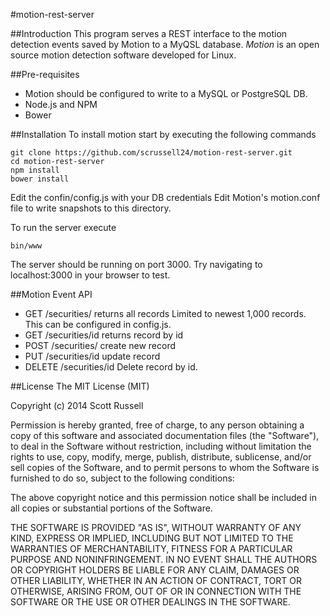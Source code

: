 #motion-rest-server

##Introduction
This program serves a REST interface to the motion detection events
saved by Motion to a MyQSL database. *Motion* is an open source motion
detection software developed for Linux.

##Pre-requisites
* Motion should be configured to write to a MySQL or PostgreSQL DB.
* Node.js and NPM
* Bower

##Installation
To install motion start by executing the following commands

```
git clone https://github.com/scrussell24/motion-rest-server.git
cd motion-rest-server
npm install
bower install
```

Edit the confin/config.js with your DB credentials Edit Motion's motion.conf file to write snapshots to this directory.

To run the server execute

```
bin/www
```

The server should be running on port 3000. Try navigating to localhost:3000 in your browser to test.

##Motion Event API
* GET	/securities/	returns all records	Limited to newest 1,000 records. This can be configured in config.js.
* GET	/securities/id	returns record by id
* POST	/securities/	create new record
* PUT	/securities/id	update record
* DELETE	/securities/id	Delete record by id.

##License
The MIT License (MIT)

Copyright (c) 2014 Scott Russell

Permission is hereby granted, free of charge, to any person obtaining a copy of this software and associated documentation files (the "Software"), to deal in the Software without restriction, including without limitation the rights to use, copy, modify, merge, publish, distribute, sublicense, and/or sell copies of the Software, and to permit persons to whom the Software is furnished to do so, subject to the following conditions:

The above copyright notice and this permission notice shall be included in all copies or substantial portions of the Software.

THE SOFTWARE IS PROVIDED "AS IS", WITHOUT WARRANTY OF ANY KIND, EXPRESS OR IMPLIED, INCLUDING BUT NOT LIMITED TO THE WARRANTIES OF MERCHANTABILITY, FITNESS FOR A PARTICULAR PURPOSE AND NONINFRINGEMENT. IN NO EVENT SHALL THE AUTHORS OR COPYRIGHT HOLDERS BE LIABLE FOR ANY CLAIM, DAMAGES OR OTHER LIABILITY, WHETHER IN AN ACTION OF CONTRACT, TORT OR OTHERWISE, ARISING FROM, OUT OF OR IN CONNECTION WITH THE SOFTWARE OR THE USE OR OTHER DEALINGS IN THE SOFTWARE.

